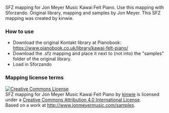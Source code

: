 SFZ mapping for Jon Meyer Music Kawai Felt Piano. Use this mapping with Sforzando. Original library, mapping and samples by Jon Meyer.
This SFZ mapping was created by kinwie. 

### How to use



- Download the original Kontakt library at Pianobook: https://www.pianobook.co.uk/library/kawai-felt-piano/
- Download the .sfz mapping and place it next to (not into) the "samples" folder of the original library.
- Load in Sforzando

### Mapping license terms

<a rel="license" href="http://creativecommons.org/licenses/by/4.0/">
<img alt="Creative Commons License" style="border-width:0" src="https://i.creativecommons.org/l/by/4.0/88x31.png" /></a>
<br /><span xmlns:dct="http://purl.org/dc/terms/" href="http://purl.org/dc/dcmitype/Text" property="dct:title" rel="dct:type">
SFZ mapping for Jon Meyer Music Kawai Felt Piano</span> by <a xmlns:cc="http://creativecommons.org/ns#" href="https://github.com/kinwie/" property="cc:attributionName" rel="cc:attributionURL">kinwie</a> 
is licensed under a <a rel="license" href="http://creativecommons.org/licenses/by/4.0/">Creative Commons Attribution 4.0 International License</a>.<br />Based on a work at <a xmlns:dct="http://purl.org/dc/terms/" href="http://www.jonmeyermusic.com/samples" rel="dct:source">http://www.jonmeyermusic.com/samples</a>.

